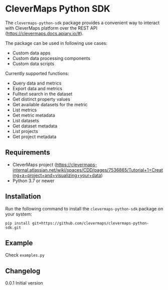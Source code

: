 # CleverMaps Python SDK

The `clevermaps-python-sdk` package provides a convenient way to interact with CleverMaps platform over the REST API (https://clevermaps.docs.apiary.io/#).

The package can be used in following use cases:
* Custom data apps
* Custom data processing components
* Custom data scripts

Currently supported functions:
* Query data and metrics
* Export data and metrics
* Fulltext search in the dataset
* Get distinct property values
* Get available datasets for the metric
* List metrics
* Get metric metadata
* List datasets
* Get dataset metadata
* List projects
* Get project metadata

## Requirements

-  CleverMaps project (https://clevermaps-internal.atlassian.net/wiki/spaces/CDD/pages/7536865/Tutorial+1+Creating+a+project+and+visualizing+your+data)
-  Python 3.7 or newer

## Installation

Run the following command to install the `clevermaps-python-sdk` package on your system:

    pip install git+https://github.com/clevermaps/clevermaps-python-sdk.git

## Example

Check `examples.py`

## Changelog

0.0.1 Initial version
